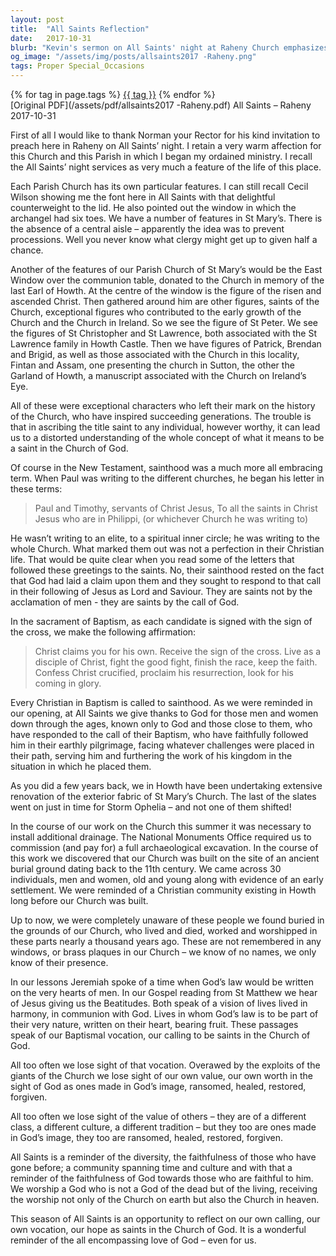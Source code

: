 ```yaml
---
layout: post
title:  "All Saints Reflection"
date:   2017-10-31
blurb: "Kevin's sermon on All Saints' night at Raheny Church emphasizes the universal call to sainthood within the Christian faith. He contrasts the New Testament's inclusive definition of sainthood with the often narrow modern interpretation, reminding the congregation that all Christians are called to sainthood through baptism. The sermon also reflects on the history of the local church and the unknown faithful who have served God throughout the ages."
og_image: "/assets/img/posts/allsaints2017 -Raheny.png"
tags: Proper Special_Occasions
---    
```

<div class="tag-pills">
    {% for tag in page.tags %}
    <a href="{{ site.baseurl }}/tag/{{ tag | slugify }}" class="tag-pill">{{ tag }}</a>
    {% endfor %}
</div>
[Original PDF](/assets/pdf/allsaints2017 -Raheny.pdf)
All Saints – Raheny 2017-10-31

First of all I would like to thank Norman your Rector for his kind invitation to preach here in Raheny on All Saints’ night. I retain a very warm affection for this Church and this Parish in which I began my ordained ministry. I recall the All Saints’ night services as very much a feature of the life of this place.

Each Parish Church has its own particular features. I can still recall Cecil Wilson showing me the font here in All Saints with that delightful counterweight to the lid. He also pointed out the window in which the archangel had six toes. We have a number of features in St Mary’s. There is the absence of a central aisle – apparently the idea was to prevent processions. Well you never know what clergy might get up to given half a chance.

Another of the features of our Parish Church of St Mary’s would be the East Window over the communion table, donated to the Church in memory of the last Earl of Howth. At the centre of the window is the figure of the risen and ascended Christ. Then gathered around him are other figures, saints of the Church, exceptional figures who contributed to the early growth of the Church and the Church in Ireland. So we see the figure of St Peter. We see the figures of St Christopher and St Lawrence, both associated with the St Lawrence family in Howth Castle. Then we have figures of Patrick, Brendan and Brigid, as well as those associated with the Church in this locality, Fintan and Assam, one presenting the church in Sutton, the other the Garland of Howth, a manuscript associated with the Church on Ireland’s Eye.

All of these were exceptional characters who left their mark on the history of the Church, who have inspired succeeding generations. The trouble is that in ascribing the title saint to any individual, however worthy, it can lead us to a distorted understanding of the whole concept of what it means to be a saint in the Church of God.

Of course in the New Testament, sainthood was a much more all embracing term. When Paul was writing to the different churches, he began his letter in these terms:

> Paul and Timothy, servants of Christ Jesus,
> To all the saints in Christ Jesus who are in Philippi, (or whichever Church he was writing to)

He wasn’t writing to an elite, to a spiritual inner circle; he was writing to the whole Church. What marked them out was not a perfection in their Christian life. That would be quite clear when you read some of the letters that followed these greetings to the saints. No, their sainthood rested on the fact that God had laid a claim upon them and they sought to respond to that call in their following of Jesus as Lord and Saviour. They are saints not by the acclamation of men - they are saints by the call of God.

In the sacrament of Baptism, as each candidate is signed with the sign of the cross, we make the following affirmation:

> Christ claims you for his own.
> Receive the sign of the cross.
> Live as a disciple of Christ,
> fight the good fight,
> finish the race, keep the faith.
> Confess Christ crucified,
> proclaim his resurrection,
> look for his coming in glory.

Every Christian in Baptism is called to sainthood. As we were reminded in our opening, at All Saints we give thanks to God for those men and women down through the ages, known only to God and those close to them, who have responded to the call of their Baptism, who have faithfully followed him in their earthly pilgrimage, facing whatever challenges were placed in their path, serving him and furthering the work of his kingdom in the situation in which he placed them.

As you did a few years back, we in Howth have been undertaking extensive renovation of the exterior fabric of St Mary’s Church. The last of the slates went on just in time for Storm Ophelia – and not one of them shifted!

In the course of our work on the Church this summer it was necessary to install additional drainage. The National Monuments Office required us to commission (and pay for) a full archaeological excavation. In the course of this work we discovered that our Church was built on the site of an ancient burial ground dating back to the 11th century. We came across 30 individuals, men and women, old and young along with evidence of an early settlement. We were reminded of a Christian community existing in Howth long before our Church was built.

Up to now, we were completely unaware of these people we found buried in the grounds of our Church, who lived and died, worked and worshipped in these parts nearly a thousand years ago. These are not remembered in any windows, or brass plaques in our Church – we know of no names, we only know of their presence.

In our lessons Jeremiah spoke of a time when God’s law would be written on the very hearts of men. In our Gospel reading from St Matthew we hear of Jesus giving us the Beatitudes. Both speak of a vision of lives lived in harmony, in communion with God. Lives in whom God’s law is to be part of their very nature, written on their heart, bearing fruit. These passages speak of our Baptismal vocation, our calling to be saints in the Church of God.

All too often we lose sight of that vocation. Overawed by the exploits of the giants of the Church we lose sight of our own value, our own worth in the sight of God as ones made in God’s image, ransomed, healed, restored, forgiven.

All too often we lose sight of the value of others – they are of a different class, a different culture, a different tradition – but they too are ones made in God’s image, they too are ransomed, healed, restored, forgiven.

All Saints is a reminder of the diversity, the faithfulness of those who have gone before; a community spanning time and culture and with that a reminder of the faithfulness of God towards those who are faithful to him. We worship a God who is not a God of the dead but of the living, receiving the worship not only of the Church on earth but also the Church in heaven.

This season of All Saints is an opportunity to reflect on our own calling, our own vocation, our hope as saints in the Church of God. It is a wonderful reminder of the all encompassing love of God – even for us.
